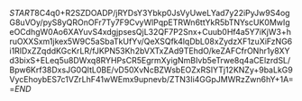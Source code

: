 $START$8C4q0+R2SZDOADP/jRYDsY3Ybkp0JsVyUweLYad7y22iPyJw9S4ogG8uVOy/pyS8yQROnOFr7Ty7F9CvyWlPqpETRWn6ttYkR5bTNYscUK0MwIgeOCdhgW0Ao6XAYuvS4xdgjpsesQjL32QF7P2Snx+Cuub0Hf4a5Y7iKjW3+hruOXXSxm1jkex5W9C5aSbaTkUfYv/QeXSQfk4lqDbL08xZydzXF1zuXiFzNG6i1RlDxZZqddKGcKrLR/fJKPN53Kh2bVXTxZAd9TEhdO/keZAFCfrONhr1y8XYd3bixS+ELeq5u8DWxq8RYHPsCR5EgrmXyigNmBIvb5eTrwe8q4aCElzrdSL/Bpw6Krf38DxsJG0QltL0BE/vD50XvNcBZWsbEOZxRSIYTj12KNZy+9baLkG9VycEhoybES7c1VZrLhF41wWEmx9upnevb/ZTN3Ii4GGpJMWRzZwn6hY+1A==$END$